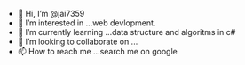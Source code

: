 - 👋 Hi, I’m @jai7359
- 👀 I’m interested in ...web devlopment.
- 🌱 I’m currently learning ...data structure and algoritms in c#
- 💞️ I’m looking to collaborate on ...
- 📫 How to reach me ...search me on google

<!---
jai7359/jai7359 is a ✨ special ✨ repository because its `README.md` (this file) appears on your GitHub profile.
You can click the Preview link to take a look at your changes.
--->
